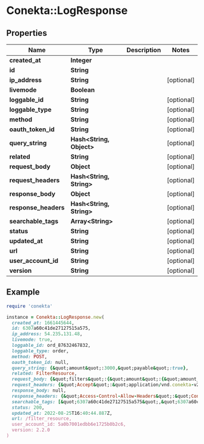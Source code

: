 # Conekta::LogResponse

## Properties

| Name | Type | Description | Notes |
| ---- | ---- | ----------- | ----- |
| **created_at** | **Integer** |  |  |
| **id** | **String** |  |  |
| **ip_address** | **String** |  | [optional] |
| **livemode** | **Boolean** |  |  |
| **loggable_id** | **String** |  | [optional] |
| **loggable_type** | **String** |  | [optional] |
| **method** | **String** |  | [optional] |
| **oauth_token_id** | **String** |  | [optional] |
| **query_string** | **Hash&lt;String, Object&gt;** |  | [optional] |
| **related** | **String** |  | [optional] |
| **request_body** | **Object** |  | [optional] |
| **request_headers** | **Hash&lt;String, String&gt;** |  | [optional] |
| **response_body** | **Object** |  | [optional] |
| **response_headers** | **Hash&lt;String, String&gt;** |  | [optional] |
| **searchable_tags** | **Array&lt;String&gt;** |  | [optional] |
| **status** | **String** |  | [optional] |
| **updated_at** | **String** |  | [optional] |
| **url** | **String** |  | [optional] |
| **user_account_id** | **String** |  | [optional] |
| **version** | **String** |  | [optional] |

## Example

```ruby
require 'conekta'

instance = Conekta::LogResponse.new(
  created_at: 1661445644,
  id: 6307a60c41de27127515a575,
  ip_address: 54.235.131.48,
  livemode: true,
  loggable_id: ord_87632467832,
  loggable_type: order,
  method: POST,
  oauth_token_id: null,
  query_string: {&quot;amount&quot;:3000,&quot;payable&quot;:true},
  related: FilterResource,
  request_body: {&quot;filters&quot;:{&quot;amount&quot;:{&quot;amount_from&quot;:0,&quot;amount_to&quot;:0},&quot;created_at&quot;:{&quot;date_from&quot;:1653627600,&quot;date_to&quot;:1661489999},&quot;filterName&quot;:&quot;Payments&quot;,&quot;search_term&quot;:null,&quot;sort_by&quot;:&quot;created_at&quot;,&quot;sort_direction&quot;:&quot;desc&quot;,&quot;status&quot;:[],&quot;type&quot;:[]},&quot;id&quot;:&quot;78e65162-0f37-4942-847c-9bf7081d54c2&quot;,&quot;page&quot;:&quot;0&quot;,&quot;report_type&quot;:&quot;charges&quot;,&quot;testMode&quot;:false},
  request_headers: {&quot;Accept&quot;:&quot;application/vnd.conekta-v2.2.0+json&quot;,&quot;Accept-Encoding&quot;:&quot;gzip, deflate, br&quot;,&quot;Accept-Language&quot;:&quot;es-419, es; q&#x3D;0.9, en; q&#x3D;0.8&quot;,&quot;Activitypermission&quot;:&quot;orders:read&quot;,&quot;Apiversion&quot;:&quot;2.2.0&quot;},
  response_body: null,
  response_headers: {&quot;Access-Control-Allow-Headers&quot;:&quot;Content-Type, Depth, User-Agent, X-File-Size, X-Requested-With, If-Modified-Since, X-File-Name, Cache-Control, X-Prototype-Version, Authorization, Accept, Date, Version, X-Forwarded-For, Host, Connection, X-Forwarded-Proto, X-Forwarded-Port, X-Amzn-Trace-Id, Accept-Encoding, Accept-Language, Referer, Origin, Activitypermission, Apiversion, Entityid, Livemode, Sec-Ch-Ua, Sec-Ch-Ua-Mobile, Sec-Ch-Ua-Platform, Sec-Fetch-Dest, Sec-Fetch-Mode, Sec-Fetch-Site, X-Datadog-Parent-Id, X-Datadog-Sampling-Priority, X-Datadog-Trace-Id, X-Forwarded-Host, X-Forwarded-Server, X-Real-Ip&quot;,&quot;Access-Control-Allow-Methods&quot;:&quot;POST, GET, PUT, OPTIONS&quot;,&quot;Access-Control-Allow-Origin&quot;:&quot;*&quot;,&quot;Access-Control-Max-Age&quot;:&quot;1728000&quot;,&quot;Conekta-Media-Type&quot;:&quot;conekta-v2.2.0; format&#x3D;application/json&quot;,&quot;Content-Type&quot;:&quot;application/json; charset&#x3D;utf-8&quot;,&quot;Referrer-Policy&quot;:&quot;strict-origin-when-cross-origin&quot;,&quot;Strict-Transport-Security&quot;:&quot;max-age&#x3D;31536000; includeSubDomains&quot;,&quot;X-Content-Type-Options&quot;:&quot;nosniff&quot;,&quot;X-Download-Options&quot;:&quot;noopen&quot;,&quot;X-Frame-Options&quot;:&quot;SAMEORIGIN&quot;,&quot;X-Permitted-Cross-Domain-Policies&quot;:&quot;none&quot;,&quot;X-XSS-Protection&quot;:&quot;1; mode&#x3D;block&quot;},
  searchable_tags: [&quot;6307a60c41de27127515a575&quot;,&quot;6307a60c41de27127515a571&quot;],
  status: 200,
  updated_at: 2022-08-25T16:40:44.887Z,
  url: /filter_resource,
  user_account_id: 5a0b7001edbb6e1725b0b2c6,
  version: 2.2.0
)
```

